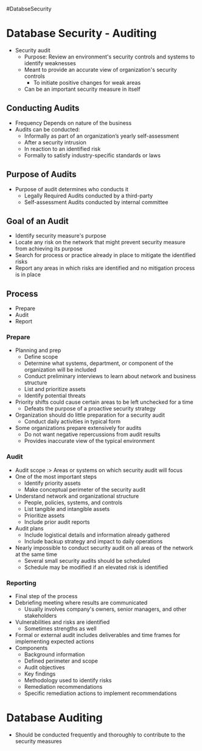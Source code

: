 #DatabseSecurity
# Database Security - Auditing
- Security audit
	- Purpose: Review an environment's security controls and systems to identify weaknesses
	- Meant to provide an accurate view of organization's security controls
		- To initiate positive changes for weak areas
	- Can be an important security measure in itself

## Conducting Audits
- Frequency Depends on nature of the business
- Audits can be conducted:  
	- Informally as part of an organization’s yearly self-assessment  
	- After a security intrusion  
	- In reaction to an identified risk  
	- Formally to satisfy industry-specific standards or laws

## Purpose of Audits
- Purpose of audit determines who conducts it
	- Legally Required Audits conducted by a third-party
	- Self-assessment Audits conducted by internal committee

## Goal of an Audit
- Identify security measure's purpose
- Locate any risk on the network that might prevent security measure from achieving its purpose
- Search for process or practice already in place to mitigate the identified risks
- Report any areas in which risks are identified and no mitigation process is in place 

## Process
- Prepare
- Audit
- Report

### Prepare
- Planning and prep
	- Define scope
	- Determine what systems, department, or component of the organization will be included
	- Conduct preliminary interviews to learn about network and business structure
	- List and prioritize assets
	- Identify potential threats
- Priority shifts could cause certain areas to be left unchecked for a time  
	- Defeats the purpose of a proactive security strategy  
- Organization should do little preparation for a security audit  
	- Conduct daily activities in typical form  
- Some organizations prepare extensively for audits  
	- Do not want negative repercussions from audit results  
	- Provides inaccurate view of the typical environment

### Audit
- Audit scope :> Areas or systems on which security audit will focus  
- One of the most important steps  
	- Identify priority assets  
	- Make conceptual perimeter of the security audit  
- Understand network and organizational structure 
	- People, policies, systems, and controls  
	- List tangible and intangible assets  
	- Prioritize assets  
	- Include prior audit reports
- Audit plans  
	- Include logistical details and information already gathered  
	- Include backup strategy and impact to daily operations  
- Nearly impossible to conduct security audit on all areas of the network at the same time  
	- Several small security audits should be scheduled  
	- Schedule may be modified if an elevated risk is identified

### Reporting
- Final step of the process
- Debriefing meeting where results are communicated
	- Usually involves company's owners, senior managers, and other stakeholders
- Vulnerabilities and risks are identified
	- Sometimes strengths as well
- Formal or external audit includes deliverables and time frames for implementing expected actions
- Components
	- Background information  
	- Defined perimeter and scope  
	- Audit objectives  
	- Key findings  
	- Methodology used to identify risks  
	- Remediation recommendations  
	- Specific remediation actions to implement recommendations

# Database Auditing
- Should be conducted frequently and thoroughly to contribute to the security measures